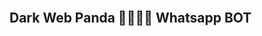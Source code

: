 <br> 

##  Dark Web Panda 🧑‍💻🇱🇰 Whatsapp BOT

<br>
<p aling="center">
<a herf="https://telegra.ph/file/f8f9a5d69840c456bb7c7.jpg"
